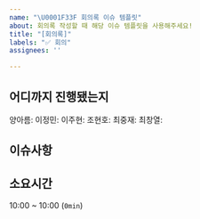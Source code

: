 ```yaml
---
name: "\U0001F33F 회의록 이슈 템플릿"
about: 회의록 작성할 때 해당 이슈 템플릿을 사용해주세요!
title: "[회의록]"
labels: "✅ 회의"
assignees: ''

---
```


## 어디까지 진행됐는지
양아름: 
이정민: 
이주현: 
조현호: 
최중재: 
최창열: 

## 이슈사항

## 소요시간
10:00 ~ 10:00 (`0min`)
